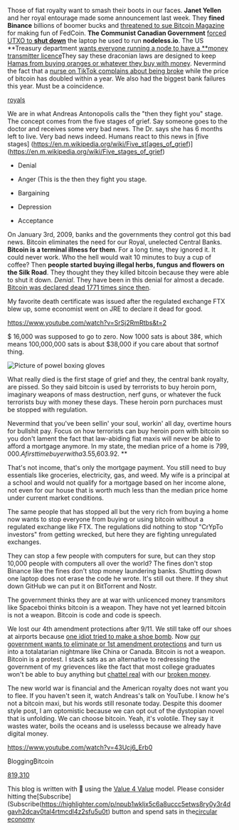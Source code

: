 

Those of fiat royalty want to smash their boots in our faces. **Janet Yellen** and her royal entourage made some announcement last week. They **fined Binance** billions of boomer bucks and [threatened to sue Bitcoin Magazine](https://bitcoinmagazine.com/legal/federal-reserve-threatens-to-sue-bitcoin-magazine) for making fun of FedCoin. **The Communist Canadian Government** [forced UTXO to **shut down**](https://www.nobsbitcoin.com/nodeless-shuts-down-canada/) the laptop he used to run **nodeless.io**.  The US **Treasury department [wants everyone running a node to have a **money transmitter licence](https://www.nobsbitcoin.com/u-s-treasury-recommends-massive-expansion-of-warrantless-surveillance-power-to-sanction-open-source-software/)They say these draconian laws are designed to keep [Hamas from buying oranges or whatever they buy with money](https://www.cnn.com/2023/10/12/us/hamas-funding-crypto-invs/index.html). Nevermind the fact that a [nurse on TikTok complains about being broke](https://www.msn.com/en-us/news/world/woman-breaks-down-crying-after-being-left-with-only-200-after-paying-all-of-her-bills-video/ar-AA1kK8Jg) while the price of bitcoin has doubled  within a year. We also had the biggest bank failures this year. Must be a coincidence.

[royals](https://i.nostr.build/mynk.jpg)

We are in what Andreas Antonopolis calls the "then they fight you" stage. The concept comes from the five stages of grief. Say someone goes to the doctor and receives some very bad news. The Dr. says she has 6 months left to live. Very bad news indeed. Humans react to this news in [five stages]
(https://en.m.wikipedia.org/wiki/Five_st[ages_of_grief)](https://en.m.wikipedia.org/wiki/Five_stages_of_grief)

*   Denial

*   Anger (This is the then they fight you stage.

*   Bargaining

*   Depression

*   Acceptance

On January 3rd, 2009, banks and the governments they control got this bad news. Bitcoin eliminates the need for our Royal, unelected Central Banks. **Bitcoin is a terminal illness for them**. For a long time, they ignored it. It could never work. Who the hell would wait 10 minutes to buy a cup of coffee? Then **people started buying illegal herbs, fungus and flowers on the Silk Road**. They thought they they killed bitcoin because they were able to shut it down. *Denial*. They have been in this denial for almost a decade. [Bitcoin was declared dead 1771 times since then](https://99bitcoins.com/deadcoins/).



My favorite death certificate was issued after the regulated exchange FTX blew up, some economist went on JRE to declare it dead for good.

https://www.youtube.com/watch?v=SrSj2RmRtbs&t=2

$ 16,000 was supposed to go to zero. Now 1000 sats is about 38¢, which means 100,000,000 sats is about  $38,000 if you care about that sortnof thing.



![Picture of powel boxing gloves](https://i.nostr.build/DJOJ.jpg)

What really died is the first stage of grief and they, the central bank royalty, are pissed. So they said bitcoin is used by terrorists to buy heroin porn, imaginary weapons of mass destruction, nerf guns, or whatever the fuck terrorists buy with money these days. These heroin porn purchaces must be stopped with regulation.

Nevermind that you've been sellin' your soul, workin' all day, overtime hours for bullshit pay. Focus on how terrorists can buy heroin porn with bitcoin so you don't lament the fact that law-abiding fiat maxis will never be able to afford a mortgage anymore. In my state, the median price of a home is $799,000. A first time buyer with a 3.5% down payment would have a monthly mortgage payment of **$5,603.92. **

That's not income, that's only the mortgage payment. You still need to buy essentials like groceries, electricity, gas, and weed. My wife is a principal at a school and would not qualify for a mortgage based on her income alone, not even for our house that is worth much less than the median price home under current market conditions.

The same people that has stopped all but the very rich from buying a home now wants to stop everyone from buying or using bitcoin without a regulated exchange like FTX. The regulations did nothing to stop "CrYpTo investors" from getting wrecked, but here they are fighting unregulated exchanges.

They can stop a few people with computers for sure, but can they stop 10,000 people with computers all over the world? The fines don't stop Binance like the fines don't stop money laundering banks. Shutting down one laptop does not erase the code he wrote. It's still out there. If they shut down GitHub we can put it on BitTorrent and Nostr.

The government thinks they are at war with unlicenced money transmitors like Spaceboi thinks bitcoin is a weapon. They have not yet learned bitcoin is not a weapon. Bitcoin is code and code is speech.

We lost our 4th amendment protections after 9/11. We still take off our shoes at airports because [one idiot tried to make a shoe bomb](https://www.history.com/this-day-in-history/shoe-bomber-richard-reid-flight). Now [our government wants to eliminate or 1st amendment protections](https://home.treasury.gov/news/press-releases/jy0916) and turn us into a totalatarian nightmare like China or Canada. Bitcoin is not a weapon. Bitcoin is a protest. I stack sats as an alternative to redressing the government of my grievences like the fact that most college graduates won't be able to buy anything but [chattel real](https://www.investopedia.com/terms/c/chattel.asp) with our [broken money](https://www.lynalden.com/broken-money/).



The new world war is financial and the American royalty does not want you to flee. If you haven't seen it, watch Andreas's talk on YouTube. I know he's not a bitcoin maxi, but his words still resonate today. Despite this doomer style post, I am optomistic because we can opt out of the dystopian novel that is unfolding. We can choose bitcoin. Yeah, it's volotile. They say it wastes water, boils the oceans and is uselesss because we already have digital money.

https://www.youtube.com/watch?v=43Ucj6_Erb0

₿logging₿itcoin

[819,310](https://timechaincalendar.com/en/block/819310)

This blog is written with 🧡 using the [Value 4 Value](https://nostree.me/npub1wkljx5c6a8uccc5etws8ry0y3r4dgavh2dcav0tal4rtmcdl4z2sfu5u0t)
model.
Please consider hitting the[Subscribe](Subscribe(https://highlighter.com/p/npub1wkljx5c6a8uccc5etws8ry0y3r4dgavh2dcav0tal4rtmcdl4z2sfu5u0t) button and spend sats in the[circular economy](https://habla.news/u/blog@bloggingbitcoin.store/support-your-local-bitcoin-circular-economy-to-drain-the-exchanges)

